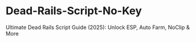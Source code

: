 # Dead-Rails-Script-No-Key
Ultimate Dead Rails Script Guide (2025): Unlock ESP, Auto Farm, NoClip &amp; More
